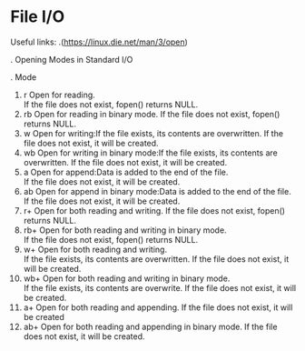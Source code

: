 # File I/O

Useful links:
.(https://linux.die.net/man/3/open)

. Opening Modes in Standard I/O

. Mode	

1. r	Open for reading.	
                                   If the file does not exist, fopen() returns NULL.
2. rb	Open for reading in binary mode.
                                   If the file does not exist, fopen() returns NULL.
3. w	Open for writing:If the file exists, its contents are overwritten.
                                   If the file does not exist, it will be created.
4. wb	Open for writing in binary mode:If the file exists, its contents are overwritten.
                                   If the file does not exist, it will be created.          
5. a	Open for append:Data is added to the end of the file.	
                                   If the file does not exist, it will be created.
6. ab	Open for append in binary mode:Data is added to the end of the file.
                                   If the file does not exist, it will be created.
7. r+	Open for both reading and writing.
                                   If the file does not exist, fopen() returns NULL.
8. rb+	Open for both reading and writing in binary mode.	
                                   If the file does not exist, fopen() returns NULL.
9. w+	Open for both reading and writing.	
                                   If the file exists, its contents are overwritten.
                                   If the file does not exist, it will be created.
10. wb+	Open for both reading and writing in binary mode.	
                                   If the file exists, its contents are overwrite.
                                   If the file does not exist, it will be created.
11. a+	Open for both reading and appending.
                                   If the file does not exist, it will be created
12. ab+	Open for both reading and appending in binary mode.
                                    If the file does not exist, it will be created.


